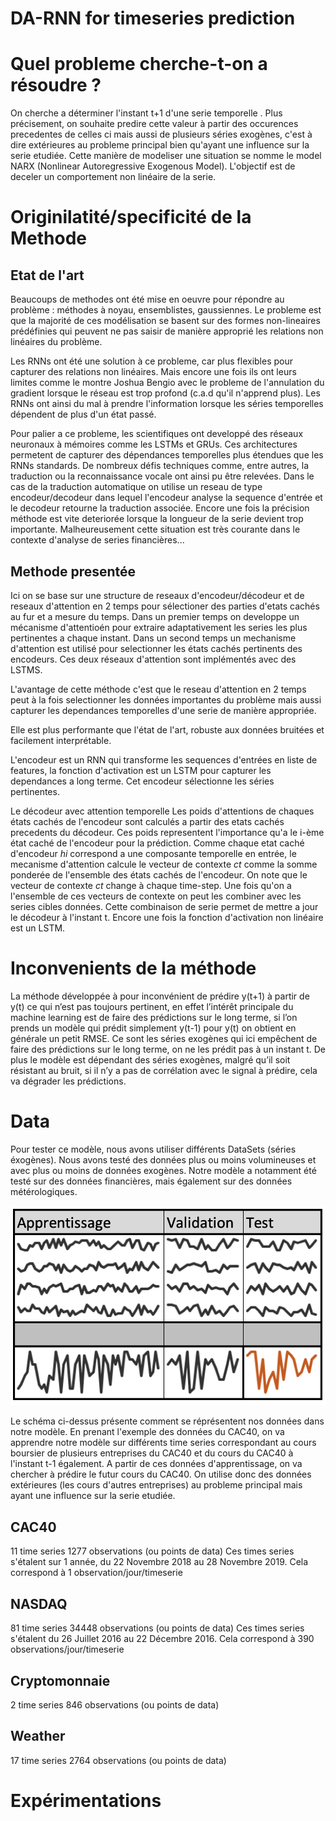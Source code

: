 # DA-RNN for timeseries prediction

# Quel probleme cherche-t-on a résoudre ? 
On cherche a déterminer l'instant t+1 d'une serie temporelle . Plus précisement, on souhaite predire cette valeur à partir des occurences precedentes de celles ci mais aussi de plusieurs séries exogènes, c'est à dire extérieures au probleme principal bien qu'ayant une influence sur la serie etudiée. Cette manière de modeliser une situation se nomme le model NARX (Nonlinear Autoregressive Exogenous Model). L'objectif est de deceler un comportement non linéaire de la serie. 

# Originilatité/specificité de la Methode
## Etat de l'art 
Beaucoups de methodes ont été mise en oeuvre pour répondre au problème : méthodes à noyau, ensemblistes, gaussiennes. Le probleme est que la majorité de ces modélisation se basent sur des formes non-lineaires prédéfinies qui peuvent ne pas saisir de manière approprié les relations non linéaires du problème.

Les RNNs ont été une solution à ce probleme, car plus flexibles pour capturer des relations non linéaires. Mais encore une fois ils ont leurs limites comme le montre Joshua Bengio avec le probleme de l'annulation du gradient lorsque le réseau est trop profond (c.a.d qu'il n'apprend plus). Les RNNs ont ainsi du mal à prendre l'information lorsque les séries temporelles dépendent de plus d'un état passé. 

Pour palier a ce probleme, les scientifiques ont developpé des réseaux neuronaux à mémoires comme les LSTMs et GRUs. Ces architectures permetent de capturer des dépendances temporelles plus étendues que les RNNs standards. De nombreux défis techniques comme, entre autres, la traduction ou la reconnaissance vocale ont ainsi pu être relevées. Dans le cas de la traduction automatique on utilise un reseau de type encodeur/decodeur dans lequel l'encodeur analyse la sequence d'entrée et le decodeur retourne la traduction associée. Encore une fois la précision méthode est vite deteriorée lorsque la longueur de la serie devient trop importante. Malheureusement cette situation est très courante dans le contexte d'analyse de series financières...

## Methode presentée
Ici on se base sur une structure de reseaux d'encodeur/décodeur et de reseaux d'attention en 2 temps pour sélectioner des parties d'etats cachés au fur et a mesure du temps. 
Dans un premier temps on developpe un mécanisme d'attentioén pour extraire adaptativement les series les plus pertinentes a chaque instant.
Dans un second temps un mechanisme d'attention est utilisé pour selectionner les états cachés pertinents des encodeurs.
Ces deux réseaux d'attention sont implémentés avec des LSTMS. 

L'avantage de cette méthode c'est que le reseau d'attention en 2 temps peut à la fois selectionner les données importantes du problème mais aussi capturer les dependances temporelles d'une serie de manière appropriée. 

Elle est plus performante que l'état de l'art, robuste aux données bruitées et facilement interprétable. 

L'encodeur est un RNN qui transforme les sequences d'entrées en liste de features, la fonction d'activation est un LSTM pour capturer les dependances a long terme. Cet encodeur sélectionne les séries pertinentes. 

Le décodeur avec attention temporelle
Les poids d'attentions de chaques états cachés de l'encodeur sont calculés a partir des etats cachés precedents du décodeur. Ces poids representent l'importance qu'a le i-ème état caché de l'encodeur pour la prédiction. Comme chaque etat caché d'encodeur *hi* correspond a une composante temporelle en entrée, le mecanisme d'attention calcule le vecteur de contexte *ct* comme la somme ponderée de l'ensemble des états cachés de l'encodeur. 
On note que le vecteur de contexte *ct* change à chaque time-step. Une fois qu'on a l'ensemble de ces vecteurs de contexte on peut les combiner avec les series cibles données. Cette combinaison de serie permet de mettre a jour le décodeur à l'instant t. Encore une fois la fonction d'activation non linéaire est un LSTM.

# Inconvenients de la méthode

La méthode développée à pour inconvénient de prédire y(t+1) à partir de y(t) ce qui n’est pas toujours pertinent, en effet l’intérêt principale du machine learning est de faire des prédictions sur le long terme, si l’on prends un modèle qui prédit simplement y(t-1) pour y(t) on obtient en générale un petit RMSE. 
Ce sont les séries exogènes qui ici empêchent de faire des prédictions sur le long terme, on ne les prédit pas à un instant t. 
De plus le modèle est dépendant des séries exogènes, malgré qu’il soit résistant au bruit, si il n’y a pas de corrélation avec le signal à prédire, cela va dégrader les prédictions. 

# Data 
Pour tester ce modèle, nous avons utiliser différents DataSets (séries éxogènes). Nous avons testé des données plus ou moins volumineuses et avec plus ou moins de données exogènes. 
Notre modèle a notamment été testé sur des données financières, mais également sur des données métérologiques.

![alt text](https://github.com/lulmer/DA-RNN_for_timeseries/blob/master/illustrations/Capture%20d%E2%80%99e%CC%81cran%202019-12-11%20a%CC%80%2011.40.04.png)

Le schéma ci-dessus présente comment se réprésentent nos données dans notre modèle. 
En prenant l'exemple des données du CAC40, on va apprendre notre modèle sur différents time series correspondant au cours boursier de plusieurs entreprises du CAC40 et du cours du CAC40 à l'instant t-1 également. A partir de ces données d'apprentissage, on va chercher à prédire le futur cours du CAC40. On utilise donc des données extérieures (les cours d'autres entreprises) au probleme principal mais ayant une influence sur la serie etudiée.  

## CAC40
11 time series
1277 observations (ou points de data) 
Ces times series s'étalent sur 1 année, du 22 Novembre 2018 au 28 Novembre 2019. 
Cela correspond à 1 observation/jour/timeserie

## NASDAQ
81 time series
34448 observations (ou points de data) 
Ces times series s'étalent du 26 Juillet 2016 au 22 Décembre 2016. 
Cela correspond à 390 observations/jour/timeserie

## Cryptomonnaie
2 time series 
846 observations (ou points de data) 

## Weather 
17 time series 
2764 observations (ou points de data) 


# Expérimentations




